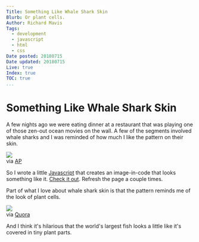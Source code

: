 ```yaml
---
Title: Something Like Whale Shark Skin
Blurb: Or plant cells.
Author: Richard Mavis
Tags:
  - development
  - javascript
  - html
  - css
Date posted: 20180715
Date updated: 20180715
Live: true
Index: true
TOC: true
...
```




# Something Like Whale Shark Skin

A few nights ago we were eating dinner at a restaurant that was playing one of those zen-out ocean movies on the wall. A few of the segments involved whale sharks and I was reminded of how much I like the pattern on their skin.

<div class="img-block">
  <img class="blockimg" src="/images/whale-shark-skin/whale-shark.png" />
  <div class="image-caption">via <a href="https://www.apnews.com/0ca880ec85494a87a0f57b7a3a0dbf46">AP</a></div>
</div>

So I wrote a little [Javascript][github] that creates an image-in-code that looks something like it. [Check it out][rm]. Refresh the page a couple times.

Part of what I love about whale shark skin is that the pattern reminds me of the look of plant cells.

<div class="img-block">
  <img class="blockimg" src="/images/whale-shark-skin/plant-cells.png" />
  <div class="image-caption">via <a href="https://www.quora.com/How-do-you-explain-a-plant-cell">Quora</a></div>
</div>

And I think it's hilarious that the world's largest fish looks a little like it's covered in tiny plant parts.



[github]: https://github.com/rmavis/whale-shark-skin
[rm]: http://richardmavis.info/whale-shark-skin
